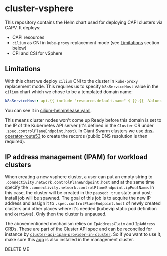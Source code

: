 # cluster-vsphere

This repository contains the Helm chart used for deploying CAPI clusters via CAPV. It deploys:

- CAPI resources
- `cilium` as CNI in `kube-proxy` replacement mode (see [Limitations](#Limitations) section below)
- CPI and CSI for vSphere

## Limitations

With this chart we deploy `cilium` CNI to the cluster in `kube-proxy` replacement mode. This requires us to specify `k8sServiceHost` value in the `cilium` chart which we chose to be a templated domain name:

```yaml
k8sServiceHost: api.{{ include "resource.default.name" $ }}.{{ .Values.baseDomain }}
```

You can see it in [cilium-helmrelease.yaml](helm/cluster-vsphere/templates/helmreleases/cilium-helmrelease.yaml).

This means cluster nodes won't come up Ready before this domain is set to the IP of the Kubernetes API server (it's defined in the `Cluster` CR under `.spec.controlPlaneEndpoint.host`). In Giant Swarm clusters we use [dns-operator-route53](https://github.com/giantswarm/dns-operator-route53) to create the records (public DNS resolution is then required).

## IP address management (IPAM) for workload clusters

When creating a new vsphere cluster, a user can put an empty string to `.connectivity.network.controlPlaneEndpoint.host` and at the same time specify the `.connectivity.network.controlPlaneEndpoint.ipPoolName`. In this case, the cluster will be created in the `paused: true` state and post-install job will be spawned.
The goal of this job is to acquire the new IP address and assign it to `.spec.controlPlaneEndpoint.host` of newly created clusters and other places where it's needed (kubevip static pod definition and `certSANs`). Only then the cluster is unpaused.

The abovementioned mechanism relies on `IpAddressClaim` and `IpAddress` CRDs. These are part of the Cluster API spec and can be reconciled for instance by [`cluster-api-ipam-provider-in-cluster`](https://github.com/kubernetes-sigs/cluster-api-ipam-provider-in-cluster). So if you want to use it, make sure this [app](https://github.com/giantswarm/cluster-api-ipam-provider-in-cluster-app) is also installed in the management cluster.

DELETE ME